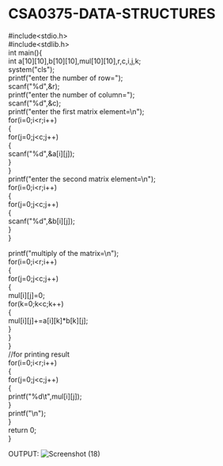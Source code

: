 # CSA0375-DATA-STRUCTURES
#include<stdio.h>    
#include<stdlib.h>  
int main(){  
int a[10][10],b[10][10],mul[10][10],r,c,i,j,k;    
system("cls");  
printf("enter the number of row=");    
scanf("%d",&r);    
printf("enter the number of column=");    
scanf("%d",&c);    
printf("enter the first matrix element=\n");    
for(i=0;i<r;i++)    
{    
for(j=0;j<c;j++)    
{    
scanf("%d",&a[i][j]);    
}    
}    
printf("enter the second matrix element=\n");    
for(i=0;i<r;i++)    
{    
for(j=0;j<c;j++)    
{    
scanf("%d",&b[i][j]);    
}    
}    
    
printf("multiply of the matrix=\n");    
for(i=0;i<r;i++)    
{    
for(j=0;j<c;j++)    
{    
mul[i][j]=0;    
for(k=0;k<c;k++)    
{    
mul[i][j]+=a[i][k]*b[k][j];    
}    
}    
}    
//for printing result    
for(i=0;i<r;i++)    
{    
for(j=0;j<c;j++)    
{    
printf("%d\t",mul[i][j]);    
}    
printf("\n");    
}    
return 0;  
}

OUTPUT:
![Screenshot (18)](https://user-images.githubusercontent.com/112491509/191203636-d251dc51-52bd-476b-8861-45ba60809168.png)

